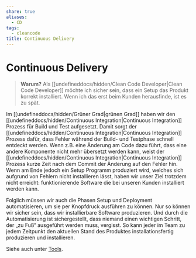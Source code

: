 ```yaml
---
share: true
aliases:
  - CD
tags:
  - cleancode
title: Continuous Delivery
---
```

# Continuous Delivery

>**Warum?**
>Als [[undefineddocs/hidden/Clean Code Developer|Clean Code Developer]] möchte ich sicher sein, dass ein Setup das Produkt korrekt installiert. Wenn ich das erst beim Kunden herausfinde, ist es zu spät.

Im [[undefineddocs/hidden/Grüner Grad|grünen Grad]] haben wir den [[undefineddocs/hidden/Continuous Integration|Continuous Integration]] Prozess für Build und Test aufgesetzt. Damit sorgt der [[undefineddocs/hidden/Continuous Integration|Continuous Integration]] Prozess dafür, dass Fehler während der Build- und Testphase schnell entdeckt werden. Wenn z.B. eine Änderung am Code dazu führt, dass eine andere Komponente nicht mehr übersetzt werden kann, weist der [[undefineddocs/hidden/Continuous Integration|Continuous Integration]] Prozess kurze Zeit nach dem Commit der Änderung auf den Fehler hin. Wenn am Ende jedoch ein Setup Programm produziert wird, welches sich aufgrund von Fehlern nicht installieren lässt, haben wir unser Ziel trotzdem nicht erreicht: funktionierende Software die bei unseren Kunden installiert werden kann.

Folglich müssen wir auch die Phasen Setup und Deployment automatisieren, um sie per Knopfdruck ausführen zu können. Nur so können wir sicher sein, dass wir installierbare Software produzieren. Und durch die Automatisierung ist sichergestellt, dass niemand einen wichtigen Schritt, der „zu Fuß“ ausgeführt werden muss, vergisst. So kann jeder im Team zu jedem Zeitpunkt den aktuellen Stand des Produktes installationsfertig produzieren und installieren.

Siehe auch unter [Tools](https://clean-code-developer.de/weitere-infos/werkzeuge/).